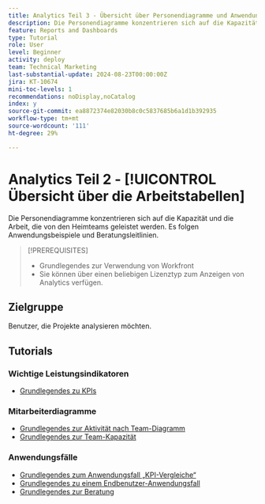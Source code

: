```yaml
---
title: Analytics Teil 3 - Übersicht über Personendiagramme und Anwendungsfälle
description: Die Personendiagramme konzentrieren sich auf die Kapazität und die Arbeit, die von den Heimteams geleistet werden. Es folgen Anwendungsbeispiele und Beratungsleitlinien.
feature: Reports and Dashboards
type: Tutorial
role: User
level: Beginner
activity: deploy
team: Technical Marketing
last-substantial-update: 2024-08-23T00:00:00Z
jira: KT-10674
mini-toc-levels: 1
recommendations: noDisplay,noCatalog
index: y
source-git-commit: ea8872374e82030b8c0c5837685b6a1d1b392935
workflow-type: tm+mt
source-wordcount: '111'
ht-degree: 29%

---
```



# Analytics Teil 2 - [!UICONTROL Übersicht über die Arbeitstabellen]

Die Personendiagramme konzentrieren sich auf die Kapazität und die Arbeit, die von den Heimteams geleistet werden. Es folgen Anwendungsbeispiele und Beratungsleitlinien.

>[!PREREQUISITES]
>
>* Grundlegendes zur Verwendung von Workfront
>* Sie können über einen beliebigen Lizenztyp zum Anzeigen von Analytics verfügen.


## Zielgruppe

Benutzer, die Projekte analysieren möchten.


## Tutorials

### Wichtige Leistungsindikatoren

* [Grundlegendes zu KPIs](/help/reporting/enhanced-analytics/10-kpis-overview.md)


### Mitarbeiterdiagramme

* [Grundlegendes zur Aktivität nach Team-Diagramm](/help/reporting/enhanced-analytics/18-activity-by-team-chart.md)
* [Grundlegendes zur Team-Kapazität](/help/reporting/enhanced-analytics/20-team-capacity-overview.md)


### Anwendungsfälle

* [Grundlegendes zum Anwendungsfall „KPI-Vergleiche“](/help/reporting/enhanced-analytics/21-kpi-comparisons.md)
* [Grundlegendes zu einem Endbenutzer-Anwendungsfall](/help/reporting/enhanced-analytics/22-end-user-use.md)
* [Grundlegendes zur Beratung](/help/reporting/enhanced-analytics/23-consulting-guidance.md)
